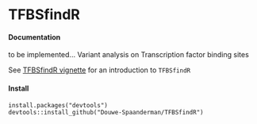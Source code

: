 # TFBSfindR
#### Documentation
to be implemented... 
Variant analysis on Transcription factor binding sites

See [TFBSfindR vignette](https://github.com/Douwe-Spaanderman/TFBSfindR/tree/master/vignettes/TFBS.findR_vignette.pdf) for an introduction to `TFBSfindR`

#### Install

```{r}
install.packages("devtools")
devtools::install_github("Douwe-Spaanderman/TFBSfindR")
```
